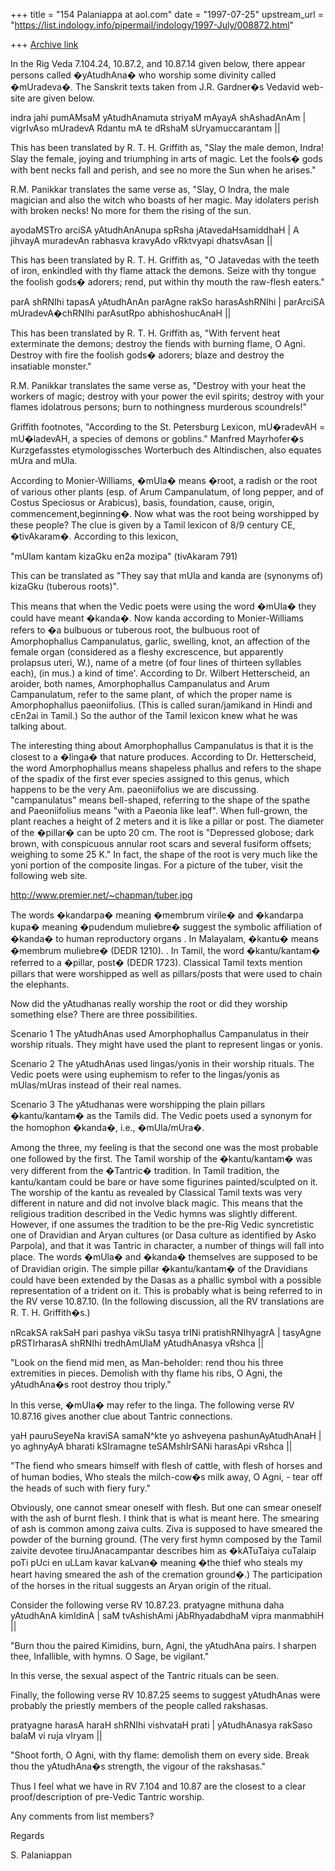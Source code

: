 +++
title = "154 Palaniappa at aol.com"
date = "1997-07-25"
upstream_url = "https://list.indology.info/pipermail/indology/1997-July/008872.html"

+++
[Archive link](https://list.indology.info/pipermail/indology/1997-July/008872.html)

In the Rig Veda 7.104.24, 10.87.2, and 10.87.14 given below, there appear
persons called �yAtudhAna� who worship some divinity called �mUradeva�. The
Sanskrit texts taken from J.R. Gardner�s Vedavid web-site are given below.

indra jahi pumAMsaM yAtudhAnamuta striyaM mAyayA shAshadAnAm | 
vigrIvAso mUradevA Rdantu mA te dRshaM sUryamuccarantam || 

This has been translated by R. T. H. Griffith as,
"Slay the male demon, Indra! Slay the female, joying and triumphing in arts
of magic.
Let the fools� gods with bent necks fall and perish, and see no more the Sun
when he arises."

R.M. Panikkar translates the same verse as,
"Slay, O Indra, the male magician and also the witch who boasts of her magic.
May idolaters perish with broken necks! No more for them the rising of the
sun.

ayodaMSTro arciSA yAtudhAnAnupa spRsha jAtavedaHsamiddhaH | 
A jihvayA muradevAn rabhasva kravyAdo vRktvyapi dhatsvAsan || 

This has been translated by R. T. H. Griffith as,
"O Jatavedas with the teeth of iron, enkindled with thy flame attack the
demons.
Seize with thy tongue the foolish gods� adorers; rend, put within thy mouth
the raw-flesh eaters."

parA shRNIhi tapasA yAtudhAnAn parAgne rakSo harasAshRNIhi | 
parArciSA mUradevA�chRNIhi parAsutRpo abhishoshucAnaH ||

This has been translated by R. T. H. Griffith as,
"With fervent heat exterminate the demons; destroy the fiends with burning
flame, O Agni.
Destroy with fire the foolish gods� adorers; blaze and destroy the insatiable
monster."

R.M. Panikkar translates the same verse as,
"Destroy with your heat the workers of magic; destroy with your power the
evil spirits; 
destroy with your flames idolatrous persons; burn to nothingness murderous
scoundrels!" 

Griffith footnotes, "According to the St. Petersburg Lexicon, mU�radevAH =
mU�ladevAH, a species of demons or goblins." Manfred Mayrhofer�s
Kurzgefasstes etymologissches Worterbuch des Altindischen,  also equates mUra
and mUla. 

According to Monier-Williams, �mUla� means �root, a radish or the root of
various other plants (esp. of Arum Campanulatum, of long pepper, and of
Costus Speciosus or Arabicus), basis, foundation, cause, origin,
commencement,beginning�. Now what was the root being worshipped by these
people? The clue is given by a Tamil lexicon of 8/9 century CE, �tivAkaram�.
 According to this lexicon, 

"mUlam kantam kizaGku en2a mozipa" (tivAkaram 791)

This can be translated as "They say that mUla and kanda are (synonyms of)
kizaGku (tuberous roots)". 

This means that when the Vedic poets were using the word �mUla� they could
have meant �kanda�. Now kanda according to Monier-Williams refers to �a
bulbuous or tuberous root, the bulbuous root of Amorphophallus Campanulatus,
garlic, swelling, knot, an affection of the female organ (considered as a
fleshy  excrescence, but apparently prolapsus uteri, W.), name of a metre (of
four lines of thirteen syllables each), (in mus.) a kind of time'. According
to Dr. Wilbert Hetterscheid, an aroider, both names, Amorphophallus
Campanulatus and Arum Campanulatum, refer to the same plant, of which the
proper name is Amorphophallus paeoniifolius.  (This is called suran/jamikand
in Hindi and cEn2ai in Tamil.)  So the author of the Tamil lexicon knew what
he was talking about.

The interesting thing about Amorphophallus Campanulatus is that it is the
closest to a �linga� that nature produces. According to Dr. Hetterscheid, the
word Amorphophallus means shapeless phallus and refers to the shape of the
spadix of the first ever species assigned to this genus, which happens to be
the very Am. paeoniifolius we are discussing. "campanulatus" means
bell-shaped, referring to the shape of the spathe and Paeoniifolius means
"with a Paeonia like leaf". When full-grown, the plant reaches a height of 2
meters and it is like a pillar or post. The diameter of the �pillar� can be
upto 20 cm. The root is "Depressed globose; dark brown, with conspicuous
annular root scars and several fusiform offsets; weighing to some 25 K." In
fact, the shape of the root is very much like the yoni portion of the
composite lingas. For a picture of the tuber, visit the following web site. 

http://www.premier.net/~chapman/tuber.jpg

The words �kandarpa� meaning �membrum virile� and �kandarpa kupa� meaning
�pudendum muliebre� suggest the symbolic affiliation of �kanda� to human
reproductory organs . In Malayalam, �kantu� means �membrum muliebre� (DEDR
1210). . In Tamil, the word �kantu/kantam� referred to a �pillar, post� (DEDR
1723). Classical Tamil texts mention pillars that were worshipped as well as
pillars/posts that were used to chain the elephants. 

Now did the yAtudhanas really worship the root or did they worship something
else? There are three possibilities. 

Scenario 1
The yAtudhAnas used Amorphophallus Campanulatus in their worship rituals.
They might have used the plant to represent lingas or yonis. 

Scenario 2
The yAtudhAnas used lingas/yonis in their worship rituals. The Vedic poets
were using euphemism to refer to the lingas/yonis as mUlas/mUras instead of
their real names.

Scenario 3
The yAtudhanas were worshipping the plain pillars �kantu/kantam� as the
Tamils did. The Vedic poets used a synonym for the homophon �kanda�, i.e.,
�mUla/mUra�. 

Among the three, my feeling is that the second one was the most probable one
followed by the first. The Tamil worship of the �kantu/kantam� was very
different from the �Tantric� tradition. In Tamil tradition, the kantu/kantam
could be bare or have some figurines painted/sculpted on it. The worship of
the kantu as revealed by Classical Tamil texts was very different in nature
and did not involve black magic. This means that the religious tradition
described in the Vedic hymns was slightly different. However, if one assumes
the tradition to be the pre-Rig Vedic syncretistic one of Dravidian and Aryan
cultures (or Dasa culture as identified by Asko Parpola), and that it was
Tantric in character, a number of things will fall into place. The words
�mUla� and �kanda� themselves are supposed to be of Dravidian origin. The
simple pillar �kantu/kantam� of the Dravidians could have been extended by
the Dasas as a phallic symbol with a possible representation of a trident on
it. This is probably what is being referred to in the RV verse 10.87.10. (In
the following discussion, all the RV translations are R. T. H. Griffith�s.)

nRcakSA rakSaH pari pashya vikSu tasya trINi pratishRNIhyagrA | 
tasyAgne pRSTIrharasA shRNIhi tredhAmUlaM yAtudhAnasya vRshca ||

"Look on the fiend mid men, as Man-beholder: rend thou his three extremities
in pieces.
Demolish with thy flame his ribs, O Agni, the yAtudhAna�s root destroy thou
triply."

In this verse, �mUla� may refer to the linga. The following verse RV 10.87.16
gives another clue about Tantric connections.

yaH pauruSeyeNa kraviSA samaN^kte yo ashveyena pashunAyAtudhAnaH | 
yo aghnyAyA bharati kSIramagne teSAMshIrSANi harasApi vRshca || 

"The fiend who smears himself with flesh of cattle, with flesh of horses and
of human bodies,
Who steals the milch-cow�s milk away, O Agni, - tear off the heads of such
with fiery fury."

Obviously, one cannot smear oneself with flesh. But one can smear oneself
with the ash of burnt flesh. I think that is what is meant here. The smearing
of ash is common among zaiva cults. Ziva is supposed to have smeared the
powder of the burning ground. (The very first hymn composed by the Tamil
zaivite devotee tiruJAnacampantar describes him as �kATuTaiya cuTalaip poTi
pUci en uLLam kavar kaLvan� meaning �the thief who steals my heart having
smeared the ash of the cremation ground�.) The participation of the horses in
the ritual suggests an Aryan origin of the ritual.

Consider the following verse RV 10.87.23.
pratyagne mithuna daha yAtudhAnA kimIdinA | 
saM tvAshishAmi jAbRhyadabdhaM vipra manmabhiH || 

"Burn thou the paired Kimidins, burn, Agni, the yAtudhAna pairs.
I sharpen thee, Infallible, with hymns. O Sage, be vigilant."

In this verse, the sexual aspect of the Tantric rituals can be seen.

Finally, the following verse RV 10.87.25 seems to suggest yAtudhAnas were
probably the priestly members of the people called rakshasas.  

pratyagne harasA haraH shRNIhi vishvataH prati | 
yAtudhAnasya rakSaso balaM vi ruja vIryam || 

"Shoot forth, O Agni, with thy flame: demolish them on every side.
Break thou the yAtudhAna�s strength, the vigour of the rakshasas."

Thus I feel what we have in RV 7.104 and 10.87 are the closest to a clear
proof/description of pre-Vedic Tantric worship.  

Any comments from list members?

Regards

S. Palaniappan





